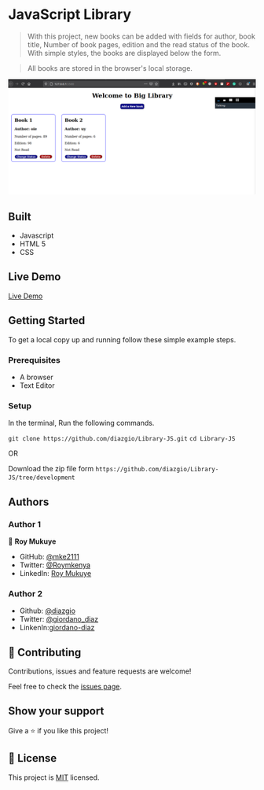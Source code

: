 # JavaScript Library


> With this project, new books can be added with fields for author, book title, Number of book pages, edition and the read status of the book. With simple styles, the books are displayed below the form.

> All books are stored in the browser's local storage.

![screenshot](./screenshot.png)


## Built

- Javascript
- HTML 5
- CSS

## Live Demo

[Live Demo](https://rawcdn.githack.com/diazgio/Library-JS/feature/libraryp1/index.html)


## Getting Started

To get a local copy up and running follow these simple example steps.

### Prerequisites

- A browser
- Text Editor

### Setup

In the terminal, Run the following commands.

`git clone https://github.com/diazgio/Library-JS.git`
`cd Library-JS`

OR

Download the zip file form `https://github.com/diazgio/Library-JS/tree/development`

## Authors

### Author 1

👤 **Roy Mukuye**

- GitHub: [@mke2111](https://github.com/mke2111)
- Twitter: [@Roymkenya](https://twitter.com/Roymkenya)
- LinkedIn: [Roy Mukuye](https://www.linkedin.com/in/roy-mukuye-42b07b1b4)

### Author 2

- Github: [@diazgio](https://github.com/diazgio)
- Twitter: [@giordano_diaz](https://twitter.com/giordano_diaz)
- LinkenIn:[giordano-diaz](www.linkedin.com/in/Giordano-Diaz) 

## 🤝 Contributing

Contributions, issues and feature requests are welcome!

Feel free to check the [issues page](https://github.com/diazgio/Library-JS/issues).

## Show your support

Give a ⭐️ if you like this project!

## 📝 License

This project is [MIT](https://opensource.org/licenses/MIT) licensed.

